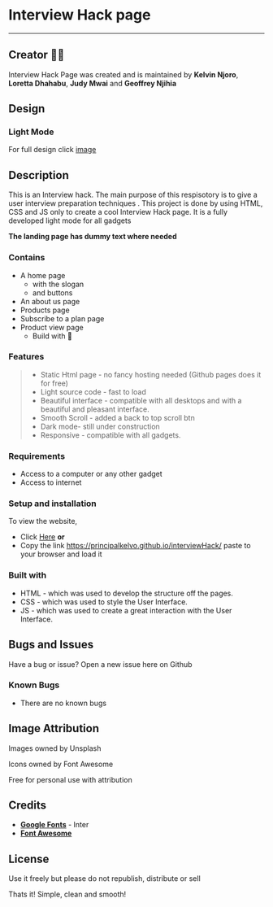 # Interview Hack page
***
## Creator :man_technologist:
Interview Hack Page was created and is maintained by **Kelvin Njoro**, **Loretta Dhahabu**, **Judy Mwai** and **Geoffrey Njihia**

## Design 
### Light Mode
<!-- ![image](assets/images/Desktop-light.png "Trivia Light Mode") -->
For full design click [image](https://www.figma.com/file/mfmTHJ6dTC3c2qxKe8K3M0/Untitled?node-id=9%3A5)

## Description
<p>This is an Interview hack. The main purpose of this respisotory is to give a user interview preparation techniques . This project is done by using HTML, CSS and JS only to create a cool Interview Hack page. It is a fully developed light mode for all gadgets</p>

**The landing page has dummy text where needed**

### Contains
* A home page
  * with the slogan 
  * and buttons
* An about us page
* Products page
* Subscribe to a plan page
* Product view page
  * Build with :smiling_face_with_three_hearts:

### Features
> - Static Html page - no fancy hosting needed (Github pages does it for free)
> - Light source code - fast to load
> - Beautiful interface - compatible with all desktops and with a beautiful and pleasant interface.
> - Smooth Scroll - added a back to top scroll btn
> - Dark mode- still under construction
> - Responsive - compatible with all gadgets.


###  Requirements
* Access to  a computer or any other gadget
* Access to internet

### Setup and installation
<p>To view the website,</p>

+ Click [Here](https://principalkelvo.github.io/interviewHack/) **or**
+ Copy the link https://principalkelvo.github.io/interviewHack/ paste to your browser and load it

### Built with
* HTML - which was used to develop the structure off the pages.
* CSS - which was used to style the User Interface.
* JS - which was used to create a great interaction with the User Interface.

## Bugs and Issues
<p>Have a bug or issue? Open a new issue here on Github</p>

### Known Bugs
* There are no known bugs

## Image Attribution
<p>Images owned by Unsplash</p>
<p>Icons owned by Font Awesome</p>
<p>Free for personal use with attribution</p>

## Credits
* __[Google Fonts](https://fonts.google.com/)__ - Inter
* __[Font Awesome](https://fontawesome.com/)__

## License
</p>Use it freely but please do not republish, distribute or sell</p>
<p>Thats it! Simple, clean and smooth!